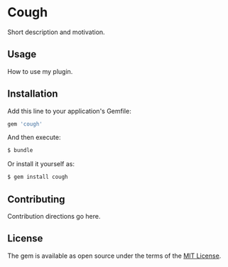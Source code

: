 # Cough
Short description and motivation.

## Usage
How to use my plugin.

## Installation
Add this line to your application's Gemfile:

```ruby
gem 'cough'
```

And then execute:
```bash
$ bundle
```

Or install it yourself as:
```bash
$ gem install cough
```

## Contributing
Contribution directions go here.

## License
The gem is available as open source under the terms of the [MIT License](https://opensource.org/licenses/MIT).
